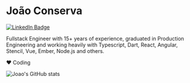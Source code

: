 # João Conserva
  <div id="badges">
  <a href = "https://www.linkedin.com/in/joao-conserva/">
    <img src="https://img.shields.io/badge/LinkedIn-blue?style=for-the-badge&logo=linkedin&logoColor=white" alt="LinkedIn Badge"/>
  </a>
</div>

Fullstack Engineer with 15+ years of experience, graduated in Production Engineering and working heavily with Typescript, Dart, React, Angular, Stencil, Vue, Ember, Node.js and others.

❤ Coding

![Joao's GitHub stats](https://github-readme-stats.vercel.app/api?username=boscocg&show=reviews,prs_merged,prs_merged_percentage&hide=contribs&theme=dark)
